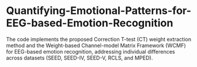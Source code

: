 # Quantifying-Emotional-Patterns-for-EEG-based-Emotion-Recognition
The code implements the proposed Correction T-test (CT) weight extraction method and the Weight-based Channel-model Matrix Framework (WCMF) for EEG-based emotion recognition, addressing individual differences across datasets (SEED, SEED-IV, SEED-V, RCLS, and MPED).
